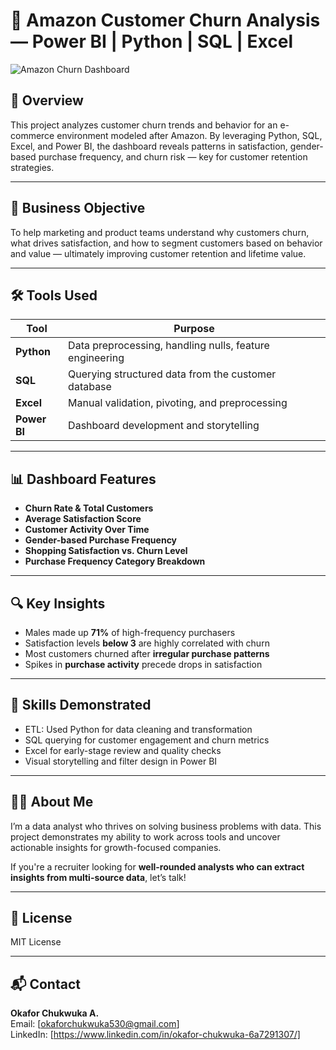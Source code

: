 # 🛒 Amazon Customer Churn Analysis — Power BI | Python | SQL | Excel

![Amazon Churn Dashboard](./Screenshot_2025-06-09_043624.jpg)

## 📌 Overview
This project analyzes customer churn trends and behavior for an e-commerce environment modeled after Amazon. By leveraging Python, SQL, Excel, and Power BI, the dashboard reveals patterns in satisfaction, gender-based purchase frequency, and churn risk — key for customer retention strategies.

---

## 🎯 Business Objective
To help marketing and product teams understand why customers churn, what drives satisfaction, and how to segment customers based on behavior and value — ultimately improving customer retention and lifetime value.

---

## 🛠️ Tools Used

| Tool        | Purpose                                          |
|-------------|--------------------------------------------------|
| **Python**  | Data preprocessing, handling nulls, feature engineering |
| **SQL**     | Querying structured data from the customer database |
| **Excel**   | Manual validation, pivoting, and preprocessing   |
| **Power BI**| Dashboard development and storytelling           |

---

## 📊 Dashboard Features

- **Churn Rate & Total Customers**
- **Average Satisfaction Score**
- **Customer Activity Over Time**
- **Gender-based Purchase Frequency**
- **Shopping Satisfaction vs. Churn Level**
- **Purchase Frequency Category Breakdown**

---

## 🔍 Key Insights

- Males made up **71%** of high-frequency purchasers
- Satisfaction levels **below 3** are highly correlated with churn
- Most customers churned after **irregular purchase patterns**
- Spikes in **purchase activity** precede drops in satisfaction

---

## 🧠 Skills Demonstrated

- ETL: Used Python for data cleaning and transformation
- SQL querying for customer engagement and churn metrics
- Excel for early-stage review and quality checks
- Visual storytelling and filter design in Power BI

---

## 👨‍💼 About Me

I’m a data analyst who thrives on solving business problems with data. This project demonstrates my ability to work across tools and uncover actionable insights for growth-focused companies.

If you're a recruiter looking for **well-rounded analysts who can extract insights from multi-source data**, let’s talk!

---

## 📄 License

MIT License

---

## 📬 Contact

**Okafor Chukwuka A.**  
Email: [okaforchukwuka530@gmail.com]  
LinkedIn: [https://www.linkedin.com/in/okafor-chukwuka-6a7291307/]  
